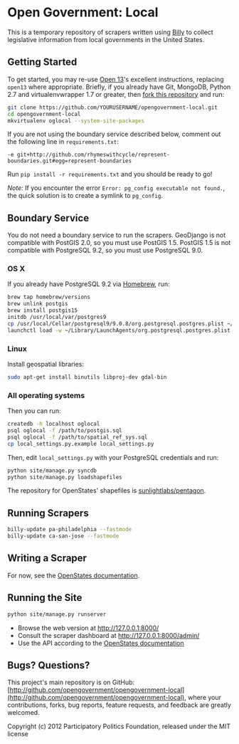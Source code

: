 # Open Government: Local

This is a temporary repository of scrapers written using [Billy](http://billy.readthedocs.org/) to collect legislative information from local governments in the United States.

## Getting Started

To get started, you may re-use [Open 13](https://github.com/opennorth/open13)'s excellent instructions, replacing `open13` where appropriate. Briefly, if you already have Git, MongoDB, Python 2.7 and virtualenvwrapper 1.7 or greater, then [fork this repository](https://github.com/opengovernment/opengovernment-local) and run:

```sh
git clone https://github.com/YOURUSERNAME/opengovernment-local.git
cd opengovernment-local
mkvirtualenv oglocal --system-site-packages
```

If you are not using the boundary service described below, comment out the following line in `requirements.txt`:

```
-e git+http://github.com/rhymeswithcycle/represent-boundaries.git#egg=represent-boundaries
```

Run `pip install -r requirements.txt` and you should be ready to go!

*Note:* If you encounter the error `Error: pg_config executable not found.`, the quick solution is to create a symlink to `pg_config`.

## Boundary Service

You do not need a boundary service to run the scrapers. GeoDjango is not compatible with PostGIS 2.0, so you must use PostGIS 1.5. PostGIS 1.5 is not compatible with PostgreSQL 9.2, so you must use PostgreSQL 9.0.

### OS X

If you already have PostgreSQL 9.2 via [Homebrew](http://mxcl.github.com/homebrew/), run:

```sh
brew tap homebrew/versions
brew unlink postgis
brew install postgis15
initdb /usr/local/var/postgres9
cp /usr/local/Cellar/postgresql9/9.0.8/org.postgresql.postgres.plist ~/Library/LaunchAgents/
launchctl load -w ~/Library/LaunchAgents/org.postgresql.postgres.plist
```

### Linux

Install geospatial libraries:

```sh
sudo apt-get install binutils libproj-dev gdal-bin
```

### All operating systems

Then you can run:

```sh
createdb -h localhost oglocal
psql oglocal -f /path/to/postgis.sql
psql oglocal -f /path/to/spatial_ref_sys.sql
cp local_settings.py.example local_settings.py
```

Then, edit `local_settings.py` with your PostgreSQL credentials and run:

```sh
python site/manage.py syncdb
python site/manage.py loadshapefiles
```

The repository for OpenStates' shapefiles is [sunlightlabs/pentagon](https://github.com/sunlightlabs/pentagon).

## Running Scrapers

```sh
billy-update pa-philadelphia --fastmode
billy-update ca-san-jose --fastmode
```

## Writing a Scraper

For now, see the [OpenStates documentation](http://openstates.org/contributing/).

## Running the Site

```sh
python site/manage.py runserver
```

* Browse the web version at http://127.0.0.1:8000/
* Consult the scraper dashboard at http://127.0.0.1:8000/admin/
* Use the API according to the [OpenStates documentation](http://openstates.org/api/)

## Bugs? Questions?

This project's main repository is on GitHub: [http://github.com/opengovernment/opengovernment-local](http://github.com/opengovernment/opengovernment-local), where your contributions, forks, bug reports, feature requests, and feedback are greatly welcomed.

Copyright (c) 2012 Participatory Politics Foundation, released under the MIT license
